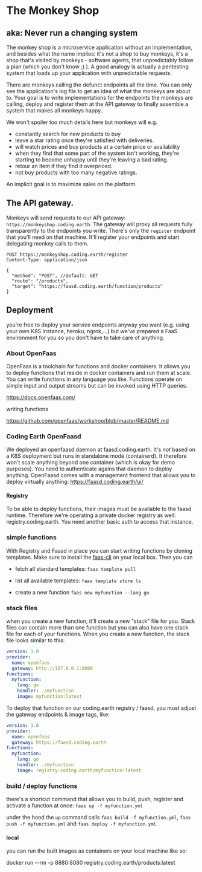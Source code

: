 # The Monkey Shop

## aka: Never run a changing system

The monkey shop is a microservice application without an implementation, and besides what the name implies: it's not a shop to buy monkeys, it's a shop that's visited by monkeys - software agents, that unpredictably follow a plan (which you don't know ;) ). A good analogy is actually a pentesting system that loads up your application with unpredictable requests.

There are monkeys calling the defunct endpoints all the time. You can only see the application's log file to get an idea of what the monkeys are about to. Your goal is to write implementations for the endpoints the monkeys are calling, deploy and register them at the API gateway to finally assemble a system that makes all monkeys happy.

We won't spoiler too much details here but monkeys will e.g.

- constantly search for new products to buy
- leave a star rating once they're satisfied with deliveries.
- will watch prices and buy products at a certain price or availability
- when they find that some part of the system isn't working, they're starting to become unhappy until they're leaving a bad rating.
- retour an item if they find it overpriced.
- not buy products with too many negative ratings.

An implicit goal is to maximize sales on the platform.

## The API gateway.

Monkeys will send requests to our API gateway: `https://monkeyshop.coding.earth`. The gateway will proxy all requests fully transparently to the endpoints you write. There's only the `register` endpoint that you'll need on that machine. It'll register your endpoints and start delegating monkey calls to them.

```http
POST https://monkeyshop.coding.earth/register
Content-Type: application/json

{
  "method": "POST", //default: GET
  "route": "/products",
  "target": "https://faasd.coding.earth/function/products"
}
```

## Deployment

you're free to deploy your service endpoints anyway you want (e.g. using your own K8S instance, heroku, ngrok,...) but we've prepared a FaaS environment for you so you don't have to take care of anything.

### About OpenFaas

OpenFaas is a toolchain for functions and docker containers. It allows you to deploy functions that reside in docker containers and run them at scale. You can write functions in any language you like. Functions operate on simple input and output streams but can be invoked using HTTP queries.

https://docs.openfaas.com/

writing functions

https://github.com/openfaas/workshop/blob/master/README.md

### Coding Earth OpenFaasd

We deployed an openfaasd daemon at faasd.coding.earth. It's _not_ based on a K8S deployment but runs in standalone mode (containerd). It therefore won't scale anything beyond one container (which is okay for demo purposes). You need to authenticate agains that daemon to deploy anything. OpenFaasd comes with a management frontend that allows you to deploy virtually anything: https://faasd.coding.earth/ui/

#### Registry

To be able to deploy functions, their images must be available to the faasd runtime. Therefore we're operating a private docker registry as well: registry.coding.earth. You need another basic auth to access that instance.

### simple functions

With Registry and Faasd in place you can start writing functions by cloning templates. Make sure to install the [faas-cli](https://docs.openfaas.com/cli/install/) on your local box. Then you can

- fetch all standard templates:
  `faas template pull`

- list all available templates:
  `faas template store ls`

- create a new function
  `faas new myfunction --lang go`

### stack files

when you create a new function, it'll create a new "stack" file for you. Stack files can contain more than one function but you can also have one stack file for each of your functions. When you create a new function, the stack file looks similar to this:

```yaml
version: 1.0
provider:
  name: openfaas
  gateway: http://127.0.0.1:8080
functions:
  myfunction:
    lang: go
    handler: ./myfunction
    image: myfunction:latest
```

To deploy that function on our coding.earth registry / faasd, you must adjust the gateway endpoints & image tags, like:

```yaml
version: 1.0
provider:
  name: openfaas
  gateway: https://faasd.coding.earth
functions:
  myfunction:
    lang: go
    handler: ./myfunction
    image: registry.coding.earth/myfunction:latest
```

### build / deploy functions

there's a shortcut command that allows you to build, push, register and activate a function at once: `faas up -f myfunction.yml`

under the hood the `up` command calls `faas build -f myfunction.yml`, `faas push -f myfunction.yml` and `faas deploy -f myfunction.yml`.

#### local

you can run the built images as containers on your local machine like so:

docker run --rm -p 8880:8080 registry.coding.earth/products:latest
